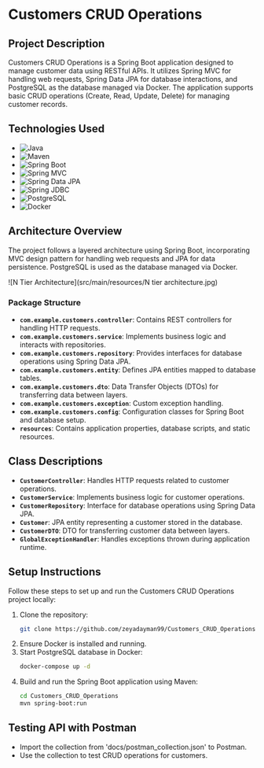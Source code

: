 # Customers CRUD Operations

## Project Description
Customers CRUD Operations is a Spring Boot application designed to manage customer data using RESTful APIs. It utilizes Spring MVC for handling web requests, Spring Data JPA for database interactions, and PostgreSQL as the database managed via Docker. The application supports basic CRUD operations (Create, Read, Update, Delete) for managing customer records.

## Technologies Used
- ![Java](https://img.shields.io/badge/Java-8+-blue.svg)
- ![Maven](https://img.shields.io/badge/Maven-3+-blue.svg)
- ![Spring Boot](https://img.shields.io/badge/Spring%20Boot-2.5.2-blue.svg)
- ![Spring MVC](https://img.shields.io/badge/Spring%20MVC-5.3.7-blue.svg)
- ![Spring Data JPA](https://img.shields.io/badge/Spring%20Data%20JPA-2.5.2-blue.svg)
- ![Spring JDBC](https://img.shields.io/badge/Spring%20JDBC-5.3.7-blue.svg)
- ![PostgreSQL](https://img.shields.io/badge/PostgreSQL-13.0-blue.svg)
- ![Docker](https://img.shields.io/badge/Docker-20.10.7-blue.svg)

## Architecture Overview
The project follows a layered architecture using Spring Boot, incorporating MVC design pattern for handling web requests and JPA for data persistence. PostgreSQL is used as the database managed via Docker.

![N Tier Architecture](src/main/resources/N tier architecture.jpg)

### Package Structure
- **`com.example.customers.controller`**: Contains REST controllers for handling HTTP requests.
- **`com.example.customers.service`**: Implements business logic and interacts with repositories.
- **`com.example.customers.repository`**: Provides interfaces for database operations using Spring Data JPA.
- **`com.example.customers.entity`**: Defines JPA entities mapped to database tables.
- **`com.example.customers.dto`**: Data Transfer Objects (DTOs) for transferring data between layers.
- **`com.example.customers.exception`**: Custom exception handling.
- **`com.example.customers.config`**: Configuration classes for Spring Boot and database setup.
- **`resources`**: Contains application properties, database scripts, and static resources.

## Class Descriptions
- **`CustomerController`**: Handles HTTP requests related to customer operations.
- **`CustomerService`**: Implements business logic for customer operations.
- **`CustomerRepository`**: Interface for database operations using Spring Data JPA.
- **`Customer`**: JPA entity representing a customer stored in the database.
- **`CustomerDTO`**: DTO for transferring customer data between layers.
- **`GlobalExceptionHandler`**: Handles exceptions thrown during application runtime.

## Setup Instructions
Follow these steps to set up and run the Customers CRUD Operations project locally:

1. Clone the repository:
   ```bash
   git clone https://github.com/zeyadayman99/Customers_CRUD_Operations.git

2. Ensure Docker is installed and running.
3. Start PostgreSQL database in Docker:
   ```bash
   docker-compose up -d
4. Build and run the Spring Boot application using Maven:
   ```bash
   cd Customers_CRUD_Operations
   mvn spring-boot:run

## Testing API with Postman

- Import the collection from 'docs/postman_collection.json' to Postman.
- Use the collection to test CRUD operations for customers.

